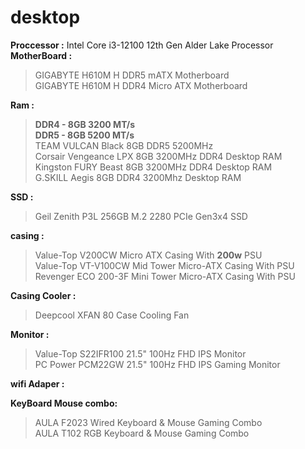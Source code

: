 # desktop

**Proccessor :** Intel Core i3-12100 12th Gen Alder Lake Processor\
**MotherBoard :** 
> GIGABYTE H610M H DDR5 mATX Motherboard \
> GIGABYTE H610M H DDR4 Micro ATX Motherboard

**Ram :**
> **DDR4 - 8GB 3200 MT/s** \
> **DDR5 - 8GB 5200 MT/s** \
> TEAM VULCAN Black 8GB DDR5 5200MHz\
> Corsair Vengeance LPX 8GB 3200MHz DDR4 Desktop RAM\
> Kingston FURY Beast 8GB 3200MHz DDR4 Desktop RAM\
> G.SKILL Aegis 8GB DDR4 3200Mhz Desktop RAM

**SSD :** 
>Geil Zenith P3L 256GB M.2 2280 PCIe Gen3x4 SSD
>


**casing :**
>Value-Top V200CW Micro ATX Casing With **200w** PSU\
>Value-Top VT-V100CW Mid Tower Micro-ATX Casing With PSU\
>Revenger ECO 200-3F Mini Tower Micro-ATX Casing With PSU

**Casing Cooler :** 
>Deepcool XFAN 80 Case Cooling Fan


**Monitor :**
 > Value-Top S22IFR100 21.5" 100Hz FHD IPS Monitor \
 > PC Power PCM22GW 21.5" 100Hz FHD IPS Gaming Monitor
  
**wifi Adaper :**

**KeyBoard Mouse combo:**
 > AULA F2023 Wired Keyboard & Mouse Gaming Combo \
 > AULA T102 RGB Keyboard & Mouse Gaming Combo

